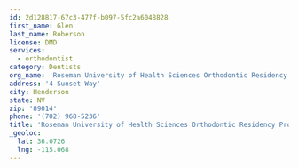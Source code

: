 ```yaml
---
id: 2d128817-67c3-477f-b097-5fc2a6048828
first_name: Glen
last_name: Roberson
license: DMD
services:
  - orthodontist
category: Dentists
org_name: 'Roseman University of Health Sciences Orthodontic Residency Program'
address: '4 Sunset Way'
city: Henderson
state: NV
zip: '89014'
phone: '(702) 968-5236'
title: 'Roseman University of Health Sciences Orthodontic Residency Program'
_geoloc:
  lat: 36.0726
  lng: -115.068
---
```

